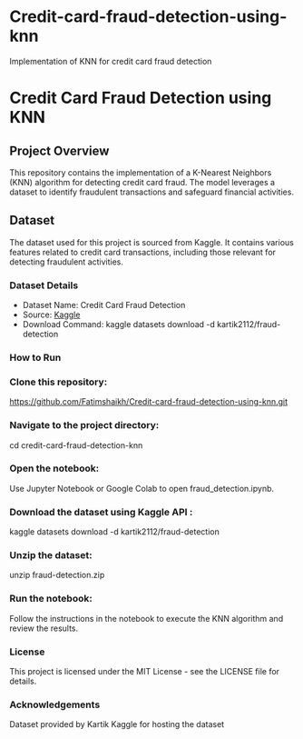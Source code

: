 # Credit-card-fraud-detection-using-knn
Implementation of KNN for credit card fraud detection
# Credit Card Fraud Detection using KNN

## Project Overview

This repository contains the implementation of a K-Nearest Neighbors (KNN) algorithm for detecting credit card fraud. The model leverages a dataset to identify fraudulent transactions and safeguard financial activities.

## Dataset

The dataset used for this project is sourced from Kaggle. It contains various features related to credit card transactions, including those relevant for detecting fraudulent activities.

### Dataset Details

- Dataset Name: Credit Card Fraud Detection
- Source: [Kaggle](https://www.kaggle.com/datasets/kartik2112/fraud-detection)
- Download Command:
  kaggle datasets download -d kartik2112/fraud-detection
  
### How to Run

### Clone this repository:
https://github.com/Fatimshaikh/Credit-card-fraud-detection-using-knn.git

### Navigate to the project directory:
cd credit-card-fraud-detection-knn

### Open the notebook:
Use Jupyter Notebook or Google Colab to open fraud_detection.ipynb.

### Download the dataset using Kaggle API :
kaggle datasets download -d kartik2112/fraud-detection

### Unzip the dataset:
unzip fraud-detection.zip

### Run the notebook:
Follow the instructions in the notebook to execute the KNN algorithm and review the results.

### License
This project is licensed under the MIT License - see the LICENSE file for details.

### Acknowledgements
Dataset provided by Kartik
Kaggle for hosting the dataset
